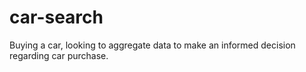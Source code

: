 # car-search
 Buying a car, looking to aggregate data to make an informed decision regarding car purchase.
